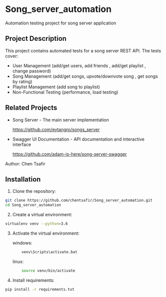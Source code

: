 # Song_server_automation
Automation testing project for song server application

## Project Description
This project contains automated tests for a song server REST API. The tests cover:
- User Management (add/get users, add friends , add/get playlist , change password)
- Song Management (add/get songs, upvote/downvote song , get songs by rating)
- Playlist Management (add song to playlist)
- Non-Functional Testing (performance, load testing)

## Related Projects

- Song Server - The main server implementation

    https://github.com/eytangro/songs_server
    
- Swagger UI Documentation - API documentation and interactive interface

    https://github.com/adam-is-here/song-server-swagger

Author:
Chen Tsafir


## Installation
1. Clone the repository:
```bash
git clone https://github.com/chentsafir/Song_server_automation.git
cd Song_server_automation
```

2.  Create a virtual environment:
```bash
virtualenv venv --python=3.6
```
3. Activate the virtual environment:

    windows:
    ```bash
        venv\Scripts\activate.bat
    ```
    linux:
    ```bash
        source venv/bin/activate
    ```
4. Install requirements:
```bash
pip install -r requirements.txt
```



